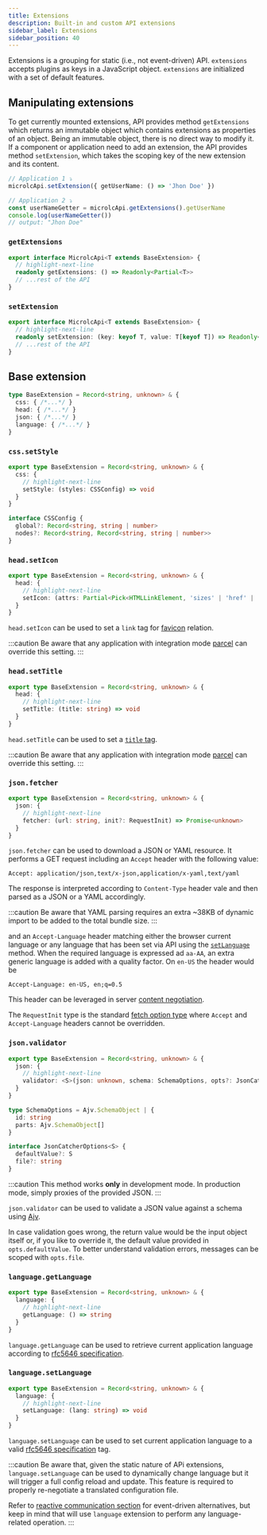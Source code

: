 ```yaml
---
title: Extensions
description: Built-in and custom API extensions
sidebar_label: Extensions
sidebar_position: 40
---
```


Extensions is a grouping for static (i.e., not event-driven) API. `extensions` accepts plugins as keys in a JavaScript
object. `extensions` are initialized with a set of default features.

## Manipulating extensions

To get currently mounted extensions, API provides method `getExtensions` which returns an immutable object which
contains extensions as properties of an object. Being an immutable object, there is no direct way to modify it. If
a component or application need to add an extension, the API provides method `setExtension`, which takes the scoping
key of the new extension and its content.

```typescript
// Application 1 ⤵
microlcApi.setExtension({ getUserName: () => 'Jhon Doe' })

// Application 2 ⤵
const userNameGetter = microlcApi.getExtensions().getUserName
console.log(userNameGetter())
// output: "Jhon Doe"
```

### `getExtensions`

```typescript
export interface MicrolcApi<T extends BaseExtension> {
  // highlight-next-line
  readonly getExtensions: () => Readonly<Partial<T>>
  // ...rest of the API
}
```

### `setExtension`

```typescript
export interface MicrolcApi<T extends BaseExtension> {
  // highlight-next-line
  readonly setExtension: (key: keyof T, value: T[keyof T]) => Readonly<T>
  // ...rest of the API
}
```

## Base extension

```typescript
type BaseExtension = Record<string, unknown> & {
  css: { /*...*/ }
  head: { /*...*/ }
  json: { /*...*/ }
  language: { /*...*/ }
}
```

### `css.setStyle`

```typescript
export type BaseExtension = Record<string, unknown> & {
  css: {
    // highlight-next-line
    setStyle: (styles: CSSConfig) => void
  }
}

interface CSSConfig {
  global?: Record<string, string | number>
  nodes?: Record<string, Record<string, string | number>>
}
```

<!-- Wait for docs/guides/style to be completed -->

### `head.setIcon`

```typescript
export type BaseExtension = Record<string, unknown> & {
  head: {
    // highlight-next-line
    setIcon: (attrs: Partial<Pick<HTMLLinkElement, 'sizes' | 'href' | 'type'>>) => void
  }
}
```

`head.setIcon` can be used to set a `link` tag for [favicon](https://developer.mozilla.org/en-US/docs/Glossary/Favicon)
relation.

:::caution
Be aware that any application with integration mode [parcel](../../docs/guides/applications/parcels) can override this 
setting.
:::

### `head.setTitle`

```typescript
export type BaseExtension = Record<string, unknown> & {
  head: {
    // highlight-next-line
    setTitle: (title: string) => void
  }
}
```

`head.setTitle` can be used to set a [`title` tag](https://developer.mozilla.org/en-US/docs/Web/HTML/Element/title).

:::caution
Be aware that any application with integration mode [parcel](../../docs/guides/applications/parcels) can override this
setting.
:::

### `json.fetcher`

```typescript
export type BaseExtension = Record<string, unknown> & {
  json: {
    // highlight-next-line
    fetcher: (url: string, init?: RequestInit) => Promise<unknown>
  }
}
```

`json.fetcher` can be used to download a JSON or YAML resource. It performs a GET request including an `Accept` header
with the following value:

```text
Accept: application/json,text/x-json,application/x-yaml,text/yaml
```

The response is interpreted according to `Content-Type` header vale and then parsed as a JSON or a YAML accordingly.

:::caution
Be aware that YAML parsing requires an extra ~38KB of dynamic import to be added to the total bundle size.
:::

and an `Accept-Language` header matching either the browser current language or any language that has been set via 
<micro-lc></micro-lc> API using the [`setLanguage`](#languagesetlanguage) method. When the required language is 
expressed ad `aa-AA`, an extra generic language is added with a quality factor. On `en-US` the header would be

```text
Accept-Language: en-US, en;q=0.5
```

This header can be leveraged in server [content negotiation](https://developer.mozilla.org/en-US/docs/Web/HTTP/Content_negotiation).

The `RequestInit` type is the standard [fetch option type](https://github.com/microsoft/TypeScript/blob/main/lib/lib.dom.d.ts#L1534) where
`Accept` and `Accept-Language` headers cannot be overridden.

### `json.validator`

```typescript
export type BaseExtension = Record<string, unknown> & {
  json: {
    // highlight-next-line
    validator: <S>(json: unknown, schema: SchemaOptions, opts?: JsonCatcherOptions<S>) => Promise<S>
  }
}

type SchemaOptions = Ajv.SchemaObject | {
  id: string
  parts: Ajv.SchemaObject[]
}

interface JsonCatcherOptions<S> {
  defaultValue?: S
  file?: string
}
```

:::caution
This method works **only** in development mode. In production mode, simply proxies of the provided JSON.
:::

`json.validator` can be used to validate a JSON value against a schema using [Ajv](https://ajv.js.org/).

In case validation goes wrong, the return value would be the input object itself or, if you like to override it, the
default value provided in `opts.defaultValue`. To better understand validation errors, messages can be scoped with 
`opts.file`.

### `language.getLanguage`

```typescript
export type BaseExtension = Record<string, unknown> & {
  language: {
    // highlight-next-line
    getLanguage: () => string
  }
}
```

`language.getLanguage` can be used to retrieve current application language according to 
[rfc5646 specification](https://datatracker.ietf.org/doc/html/rfc5646). 

### `language.setLanguage`

```typescript
export type BaseExtension = Record<string, unknown> & {
  language: {
    // highlight-next-line
    setLanguage: (lang: string) => void
  }
}
```

`language.setLanguage` can be used to set current application language to a valid
[rfc5646 specification](https://datatracker.ietf.org/doc/html/rfc5646) tag.

:::caution
Be aware that, given the static nature of <micro-lc></micro-lc> APi extensions, `language.setLanguage` can be used
to dynamically change language but it will trigger a full <micro-lc></micro-lc> config reload and update. This feature
is required to properly re-negotiate a translated configuration file.

Refer to [reactive communication section](reactive-communication) for event-driven alternatives, but keep in mind
that <micro-lc></micro-lc> will use `language` extension to perform any language-related operation. 
:::
